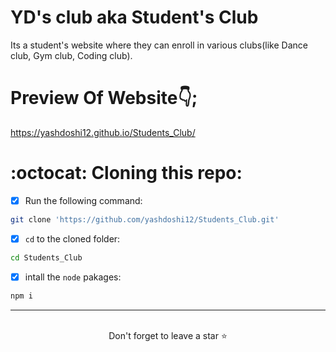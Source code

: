 # YD's club aka Student's Club
Its a student's website where they can enroll in various clubs(like Dance club, Gym club, Coding club).

# Preview Of Website👇;
https://yashdoshi12.github.io/Students_Club/

# :octocat: Cloning this repo:
- [x] Run the following command:
```bash 
git clone 'https://github.com/yashdoshi12/Students_Club.git' 
```
- [x] `cd` to the cloned folder:
```bash 
cd Students_Club
```
- [x] intall the `node` pakages:
```bash 
npm i
```

<hr />
<br />

<div align="center">Don't forget to leave a star ⭐️</div>
